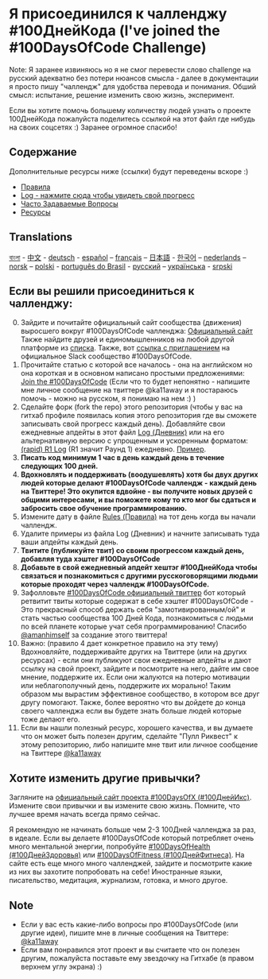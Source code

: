 # Я присоединился к чалленджу #100ДнейКода (I've joined the #100DaysOfCode Challenge)

Note: Я заранее извиняюсь но я не смог перевести слово challenge на русский адекватно без потери нюансов смысла - далее в документации я просто пишу "чаллендж" для удобства перевода и понимания. Обший смысл: испытание, решение изменить свою жизнь, эксперимент.

Если вы хотите помочь большему количеству людей узнать о проекте 100ДнейКода пожалуйста поделитесь ссылкой на этот файл где нибудь на своих соцсетях :) Заранее огромное спасибо!

## Содержание

Дополнительные ресурсы ниже (ссылки) будут переведены вскоре :)
* [Правила](rules.md)
* [Log - нажмите сюда чтобы увидеть свой прогресс](log.md)
* [Часто Задаваемые Вопросы](FAQ.md)
* [Ресурсы](resources.md)

## Translations
[বাংলা](../bn/README.md) - [中文](../ch/README.md) - [deutsch](../de/README.md) - [español](../es/README.md) – [français](../fr/FAQ-fr.md) – [日本語](../ja/README.md) - [한국어](../ko/README-ko.md) – [nederlands](../nl/README.md) – [norsk](../no/README.md) –  [polski](../pl/README.md) - [português do Brasil](../pt-br/LEIAME.md) - [русский](../ru/README-ru.md) – [українська](../ua/README-ua.md) - [srpski](intl/sr/README-sr.md)


## Если вы решили присоединиться к чалленджу:

0.  Зайдите и почитайте официальный сайт сообщества (движения) выросшего вокруг #100DaysOfCode чалленджа: [Официальный сайт](http://100daysofcode.com/) Также найдите друзей и единомышленников на любой другой платформе из [списка](http://www.100DaysOfCode.com/connect). Также, вот [ссылка с приглашением](https://join.slack.com/t/100xcode/shared_invite/zt-gaxsv2fp-N8ORl8wxsOF3rHaXgavMLA) на официальное Slack сообщество #100DaysOfCode.
1.  Прочитайте статью с которой все началось - она на английском но она короткая и в основном написано простыми предложениями: [Join the #100DaysOfCode](https://medium.freecodecamp.com/join-the-100daysofcode-556ddb4579e4) (Если что то будет непонятно - напишите мне личное сообщение на твиттере @ka11away и я постараюсь помочь - можно на русском, я понимаю на нем :) )
2. Сделайте форк (fork the repo) этого репозитория (чтобы у вас на гитхаб профиле появилась копия этого репозитория где вы сможете записывать свой прогресс каждый день). Добавляйте свои ежедневные апдейты в этот файл [Log (Дневник)](log.md) или на его альтернативную версию с упрощенным и ускоренным форматом: [(rapid) R1 Log](r1-log.md) (R1 значит Раунд 1) ежедневно. [Пример](https://github.com/Kallaway/100-days-kallaway-log).
3.  **Писать код минимум 1 час в день каждый день в течение следующих 100 дней.**
4.  **Вдохновлять и поддерживать (воодушевлять) хотя бы двух других людей которые делают #100DaysOfCode чаллендж - каждый день на Твиттере! Это окупится вдвойне - вы получите новых друзей с общими интересами, и вы поможете кому то кто мог бы сдаться и забросить свое обучение программированию.**
5.  Измените дату в файле [Rules (Правила)](rules.md) на тот день когда вы начали чаллендж.
6.  Удалите примеры из файла Log (Дневник) и начните записывать туда ваши апдейты каждый день.
7.  **Твитите (публикуйте твит) со своим прогрессом каждый день, добавляя туда хэштег #100DaysOfCode**
8. **Добавьте в свой ежедневный апдейт хештэг #100ДнейКода чтобы связаться и познакомиться с другими русскоговорящими людьми которые проходят через чаллендж #100DaysOfCode.**
9. Зафолловьте [#100DaysOfCode официальный твиттер](https://twitter.com/_100DaysOfCode) бот который ретвитит твиты которые содержат в себе хэштег #100DaysOfCode - Это прекрасный способ держать себя "замотивированным/ой" и стать частью сообщества 100 Дней Кода, познакомиться с людьми по всей планете которые учат себя программированию! Спасибо [@amanhimself](https://twitter.com/amanhimself) за создание этого твиттера!
10. Важно: (правило 4 дает конкретное правило на эту тему) Вдохновляйте, поддерживайте других на Твиттере (или на других ресурсах) - если они публикуют свои ежедневные апдейты и дают ссылку на свой проект, зайдите и посмотрите на него, дайте им свое мнение, поддержите их. Если они жалуются на потерю мотивации или неблагополучный день, поддержите их морально! Таким образом мы вырастим эффективное сообщество, в котором все друг другу помогают. Также, более вероятно что вы дойдете до конца своего чалленджа если вы будете знать больше людей которые тоже делают его.
11. Если вы нашли полезный ресурс, хорошего качества, и вы думаете что он может быть полезен другим, сделайте "Пулл Риквест" к этому репозиторию, либо напишите мне твит или личное сообщение на Твиттере [@ka11away](https://www.twitter.com/ka11away)

## Хотите изменить другие привычки?

Загляните на [официальный сайт проекта #100DaysOfX (#100ДнейИкс)](http://100daysofx.com/). Измените свои привычки и вы измените свою жизнь. Помните, что лучшее время начать всегда прямо сейчас.

Я рекомендую не начинать больше чем 2-3 100Дней чалленджа за раз, в идеале. Если вы делаете #100DaysOfCode который потребляет очень много ментальной энергии, попробуйте [#100DaysOfHealth (#100ДнейЗдоровья)](http://100daysofx.com/where-x-is/health/) или [#100DaysOfFitness (#100ДнейФитнеса)](http://100daysofx.com/challenges/). На сайте есть еще много много чалленджей, зайдите и посмотрите какие из них вы захотите попробовать на себе! Иностранные языки, писательство, медитация, журнализм, готовка, и много другое.

## Note

* Если у вас есть какие-либо вопросы про #100DaysOfCode (или другие идеи), пишите мне в личные сообщения на Твиттере: [@ka11away](https://twitter.com/ka11away)
* Если вам понравился этот проект и вы считаете что он полезен другим, пожалуйста поставьте ему звездочку на Гитхабе (в правом верхнем углу экрана) :)
